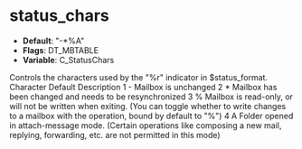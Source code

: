 # status_chars

- **Default**: "-*%A"
- **Flags**: DT_MBTABLE
- **Variable**: C_StatusChars

Controls the characters used by the "%r" indicator in $status_format.
Character Default Description
1       - Mailbox is unchanged
2       * Mailbox has been changed and needs to be resynchronized
3       % Mailbox is read-only, or will not be written when exiting.
        (You can toggle whether to write changes to a mailbox
        with the <toggle-write> operation, bound by default
        to "%")
4       A Folder opened in attach-message mode.
        (Certain operations like composing a new mail, replying,
        forwarding, etc. are not permitted in this mode)
